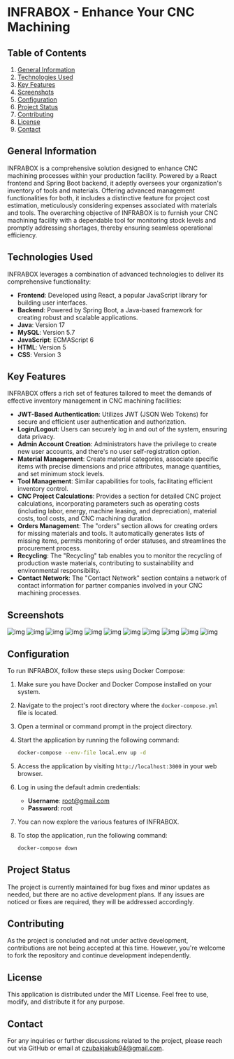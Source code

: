 # INFRABOX - Enhance Your CNC Machining

## Table of Contents

1. [General Information](#general-information)
2. [Technologies Used](#technologies-used)
3. [Key Features](#key-features)
4. [Screenshots](#screenshots)
5. [Configuration](#configuration)
6. [Project Status](#project-status)
7. [Contributing](#contributing)
8. [License](#license)
9. [Contact](#contact)

## General Information

INFRABOX is a comprehensive solution designed to enhance CNC machining processes within your production facility. Powered by a React frontend and Spring Boot backend, it adeptly oversees your organization's inventory of tools and materials. Offering advanced management functionalities for both, it includes a distinctive feature for project cost estimation, meticulously considering expenses associated with materials and tools. The overarching objective of INFRABOX is to furnish your CNC machining facility with a dependable tool for monitoring stock levels and promptly addressing shortages, thereby ensuring seamless operational efficiency.

## Technologies Used

INFRABOX leverages a combination of advanced technologies to deliver its comprehensive functionality:

- **Frontend**: Developed using React, a popular JavaScript library for building user interfaces.
- **Backend**: Powered by Spring Boot, a Java-based framework for creating robust and scalable applications.
- **Java**: Version 17
- **MySQL**: Version 5.7
- **JavaScript**: ECMAScript 6
- **HTML**: Version 5
- **CSS**: Version 3

## Key Features

INFRABOX offers a rich set of features tailored to meet the demands of effective inventory management in CNC machining facilities:

- **JWT-Based Authentication**: Utilizes JWT (JSON Web Tokens) for secure and efficient user authentication and authorization.
- **Login/Logout**: Users can securely log in and out of the system, ensuring data privacy.
- **Admin Account Creation**: Administrators have the privilege to create new user accounts, and there's no user self-registration option.
- **Material Management**: Create material categories, associate specific items with precise dimensions and price attributes, manage quantities, and set minimum stock levels.
- **Tool Management**: Similar capabilities for tools, facilitating efficient inventory control.
- **CNC Project Calculations**: Provides a section for detailed CNC project calculations, incorporating parameters such as operating costs (including labor, energy, machine leasing, and depreciation), material costs, tool costs, and CNC machining duration.
- **Orders Management**: The "orders" section allows for creating orders for missing materials and tools. It automatically generates lists of missing items, permits monitoring of order statuses, and streamlines the procurement process.
- **Recycling**: The "Recycling" tab enables you to monitor the recycling of production waste materials, contributing to sustainability and environmental responsibility.
- **Contact Network**: The "Contact Network" section contains a network of contact information for partner companies involved in your CNC machining processes.

## Screenshots

![img]('./screenshots/infrabox_1.JPG')
![img]('./screenshots/infrabox_2.JPG')
![img]('./screenshots/infrabox_3.JPG')
![img]('./screenshots/infrabox_4.JPG')
![img]('./screenshots/infrabox_5.JPG')
![img]('./screenshots/infrabox_6.JPG')
![img]('./screenshots/infrabox_7.JPG')
![img]('./screenshots/infrabox_8.JPG')
![img]('./screenshots/infrabox_9.JPG')
![img]('./screenshots/infrabox_10.JPG')
![img]('./screenshots/infrabox_11.JPG')

## Configuration

To run INFRABOX, follow these steps using Docker Compose:

1. Make sure you have Docker and Docker Compose installed on your system.
2. Navigate to the project's root directory where the `docker-compose.yml` file is located.
3. Open a terminal or command prompt in the project directory.
4. Start the application by running the following command:

   ```sh
   docker-compose --env-file local.env up -d
   ```

5. Access the application by visiting `http://localhost:3000` in your web browser.
6. Log in using the default admin credentials:

   - **Username**: root@gmail.com
   - **Password**: root

7. You can now explore the various features of INFRABOX.
8. To stop the application, run the following command:

   ```sh
   docker-compose down
   ```

## Project Status

The project is currently maintained for bug fixes and minor updates as needed, but there are no active development plans. If any issues are noticed or fixes are required, they will be addressed accordingly.

## Contributing

As the project is concluded and not under active development, contributions are not being accepted at this time. However, you're welcome to fork the repository and continue development independently.

## License

This application is distributed under the MIT License. Feel free to use, modify, and distribute it for any purpose.

## Contact

For any inquiries or further discussions related to the project, please reach out via GitHub or email at czubakjakub94@gmail.com.
